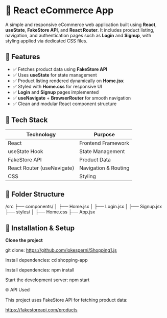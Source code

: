 # 🛒 React eCommerce App

A simple and responsive eCommerce web application built using **React**, **useState**, **FakeStore API**, and **React Router**. It includes product listing, navigation, and authentication pages such as **Login** and **Signup**, with styling applied via dedicated CSS files.



## 🚀 Features

- ✅ Fetches product data using **FakeStore API**
- ✅ Uses **useState** for state management
- ✅ Product listing rendered dynamically on **Home.jsx**
- ✅ Styled with **Home.css** for responsive UI
- ✅ **Login** and **Signup** pages implemented
- ✅ **useNavigate** + **BrowserRouter** for smooth navigation
- ✅ Clean and modular React component structure



## 🧰 Tech Stack

| Technology | Purpose |
|------------|---------|
| React | Frontend Framework |
| useState Hook | State Management |
| FakeStore API | Product Data |
| React Router (useNavigate) | Navigation & Routing |
| CSS | Styling |



## 📂 Folder Structure

/src
├── components/
│ ├── Home.jsx
│ ├── Login.jsx
│ ├── Signup.jsx
├── styles/
│ ├── Home.css
├── App.jsx


## 🔧 Installation & Setup

**Clone the project**

git clone: https://github.com/lokesperni/Shopping1.js

Install dependencies: cd shopping-app

Install dependencies: npm install

Start the development server: npm start

🌐 API Used

This project uses FakeStore API for fetching product data:

https://fakestoreapi.com/products